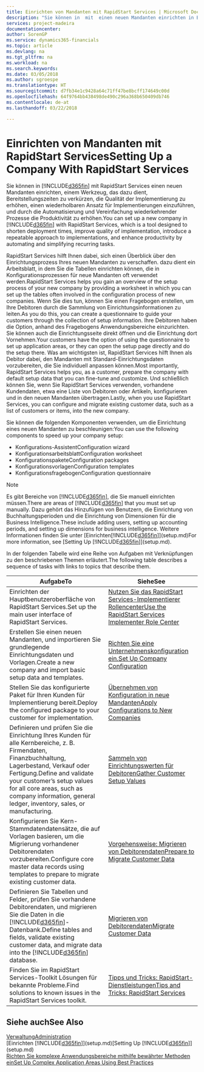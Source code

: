 ```yaml
---
title: Einrichten von Mandanten mit RapidStart Services | Microsoft Docs
description: "Sie können in  mit  einen neuen Mandanten einrichten in Business Central mit RapidStart Services, einem Werkzeug, das dazu dient, Bereitstellungszeiten zu verkürzen, die Qualität der Implementierung zu erhöhen, einen wiederholbaren Ansatz für Implementierungen einzuführen, und durch die Automatisierung und Vereinfachung wiederkehrender Prozesse die Produktivität zu erhöhen."
services: project-madeira
documentationcenter: 
author: SorenGP
ms.service: dynamics365-financials
ms.topic: article
ms.devlang: na
ms.tgt_pltfrm: na
ms.workload: na
ms.search.keywords: 
ms.date: 03/05/2018
ms.author: sgroespe
ms.translationtype: HT
ms.sourcegitcommit: d7fb34e1c9428a64c71ff47be8bcff174649c00d
ms.openlocfilehash: 64f9764bb438498de490c296a368b650409db746
ms.contentlocale: de-at
ms.lasthandoff: 03/22/2018

---
```

# <a name="setting-up-a-company-with-rapidstart-services"></a><span data-ttu-id="babe1-103">Einrichten von Mandanten mit RapidStart Services</span><span class="sxs-lookup"><span data-stu-id="babe1-103">Setting Up a Company With RapidStart Services</span></span>
<span data-ttu-id="babe1-104">Sie können in [!INCLUDE[d365fin](includes/d365fin_md.md)] mit RapidStart Services einen neuen Mandanten einrichten, einem Werkzeug, das dazu dient, Bereitstellungszeiten zu verkürzen, die Qualität der Implementierung zu erhöhen, einen wiederholbaren Ansatz für Implementierungen einzuführen, und durch die Automatisierung und Vereinfachung wiederkehrender Prozesse die Produktivität zu erhöhen.</span><span class="sxs-lookup"><span data-stu-id="babe1-104">You can set up a new company in [!INCLUDE[d365fin](includes/d365fin_md.md)] with RapidStart Services, which is a tool designed to shorten deployment times, improve quality of implementation, introduce a repeatable approach to implementations, and enhance productivity by automating and simplifying recurring tasks.</span></span>  

<span data-ttu-id="babe1-105">RapidStart Services hilft Ihnen dabei, sich einen Überblick über den Einrichtungsprozess Ihres neuen Mandanten zu verschaffen. dazu dient ein Arbeitsblatt, in dem Sie die Tabellen einrichten können, die in Konfigurationsprozessen für neue Mandanten oft verwendet werden.</span><span class="sxs-lookup"><span data-stu-id="babe1-105">RapidStart Services helps you gain an overview of the setup process of your new company by providing a worksheet in which you can set up the tables often involved in the configuration process of new companies.</span></span> <span data-ttu-id="babe1-106">Wenn Sie dies tun, können Sie einen Fragebogen erstellen, um Ihre Debitoren durch die Sammlung von Einrichtungsinformationen zu leiten.</span><span class="sxs-lookup"><span data-stu-id="babe1-106">As you do this, you can create a questionnaire to guide your customers through the collection of setup information.</span></span> <span data-ttu-id="babe1-107">Ihre Debitoren haben die Option, anhand des Fragebogens Anwendungsbereiche einzurichten. Sie können auch die Einrichtungsseite direkt öffnen und die Einrichtung dort Vornehmen.</span><span class="sxs-lookup"><span data-stu-id="babe1-107">Your customers have the option of using the questionnaire to set up application areas, or they can open the setup page directly and do the setup there.</span></span> <span data-ttu-id="babe1-108">Was am wichtigsten ist, RapidStart Services hilft Ihnen als Debitor dabei, den Mandanten mit Standard-Einrichtungsdaten vorzubereiten, die Sie individuell anpassen können.</span><span class="sxs-lookup"><span data-stu-id="babe1-108">Most importantly, RapidStart Services helps you, as a customer, prepare the company with default setup data that you can fine-tune and customize.</span></span> <span data-ttu-id="babe1-109">Und schließlich können Sie, wenn Sie RapidStart Services verwenden, vorhandene Kundendaten, etwa eine Liste von Debitoren oder Artikeln, konfigurieren und in den neuen Mandanten übertragen.</span><span class="sxs-lookup"><span data-stu-id="babe1-109">Lastly, when you use RapidStart Services, you can configure and migrate existing customer data, such as a list of customers or items, into the new company.</span></span>

<span data-ttu-id="babe1-110">Sie können die folgenden Komponenten verwenden, um die Einrichtung eines neuen Mandanten zu beschleunigen:</span><span class="sxs-lookup"><span data-stu-id="babe1-110">You can use the following components to speed up your company setup:</span></span>  

-   <span data-ttu-id="babe1-111">Konfigurations-Assistent</span><span class="sxs-lookup"><span data-stu-id="babe1-111">Configuration wizard</span></span>  
-   <span data-ttu-id="babe1-112">Konfigurationsarbeitsblatt</span><span class="sxs-lookup"><span data-stu-id="babe1-112">Configuration worksheet</span></span>  
-   <span data-ttu-id="babe1-113">Konfigurationspakete</span><span class="sxs-lookup"><span data-stu-id="babe1-113">Configuration packages</span></span>  
-   <span data-ttu-id="babe1-114">Konfigurationsvorlagen</span><span class="sxs-lookup"><span data-stu-id="babe1-114">Configuration templates</span></span>  
-   <span data-ttu-id="babe1-115">Konfigurationsfragebogen</span><span class="sxs-lookup"><span data-stu-id="babe1-115">Configuration questionnaire</span></span>  

> [!Note]  
>  <span data-ttu-id="babe1-116">Es gibt Bereiche von [!INCLUDE[d365fin](includes/d365fin_md.md)], die Sie manuell einrichten müssen.</span><span class="sxs-lookup"><span data-stu-id="babe1-116">There are areas of [!INCLUDE[d365fin](includes/d365fin_md.md)] that you must set up manually.</span></span> <span data-ttu-id="babe1-117">Dazu gehört das Hinzufügen von Benutzern, die Einrichtung von Buchhaltungsperioden und die Einrichtung von Dimensionen für die Business Intelligence.</span><span class="sxs-lookup"><span data-stu-id="babe1-117">These include adding users, setting up accounting periods, and setting up dimensions for business intelligence.</span></span> <span data-ttu-id="babe1-118">Weitere Informationen finden Sie unter [Einrichten[!INCLUDE[d365fin](includes/d365fin_md.md)]](setup.md)</span><span class="sxs-lookup"><span data-stu-id="babe1-118">For more information, see [Setting Up [!INCLUDE[d365fin](includes/d365fin_md.md)]](setup.md).</span></span>

 <span data-ttu-id="babe1-119">In der folgenden Tabelle wird eine Reihe von Aufgaben mit Verknüpfungen zu den beschriebenen Themen erläutert.</span><span class="sxs-lookup"><span data-stu-id="babe1-119">The following table describes a sequence of tasks with links to topics that describe them.</span></span>

|<span data-ttu-id="babe1-120">**Aufgabe**</span><span class="sxs-lookup"><span data-stu-id="babe1-120">**To**</span></span>|<span data-ttu-id="babe1-121">**Siehe**</span><span class="sxs-lookup"><span data-stu-id="babe1-121">**See**</span></span>|  
|------------|-------------|  
|<span data-ttu-id="babe1-122">Einrichten der Hauptbenutzeroberfläche von RapidStart Services.</span><span class="sxs-lookup"><span data-stu-id="babe1-122">Set up the main user interface of RapidStart Services.</span></span>|[<span data-ttu-id="babe1-123">Nutzen Sie das RapidStart Services-Implementierer Rollencenter</span><span class="sxs-lookup"><span data-stu-id="babe1-123">Use the RapidStart Services Implementer Role Center</span></span>](admin-how-to-use-the-rapidstart-services-role-center-to-track-progress.md)|  
|<span data-ttu-id="babe1-124">Erstellen Sie einen neuen Mandanten, und importieren Sie grundlegende Einrichtungsdaten und Vorlagen.</span><span class="sxs-lookup"><span data-stu-id="babe1-124">Create a new company and import basic setup data and templates.</span></span>|[<span data-ttu-id="babe1-125">Richten Sie eine Unternehmenskonfiguration ein.</span><span class="sxs-lookup"><span data-stu-id="babe1-125">Set Up Company Configuration</span></span>](admin-set-up-company-configuration.md)|  
|<span data-ttu-id="babe1-126">Stellen Sie das konfigurierte Paket für Ihren Kunden für Implementierung bereit.</span><span class="sxs-lookup"><span data-stu-id="babe1-126">Deploy the configured package to your customer for implementation.</span></span>|[<span data-ttu-id="babe1-127">Übernehmen von Konfiguration in neue Mandanten</span><span class="sxs-lookup"><span data-stu-id="babe1-127">Apply Configurations to New Companies</span></span>](admin-apply-configuration-to-new-companies.md)|
|<span data-ttu-id="babe1-128">Definieren und prüfen Sie die Einrichtung Ihres Kunden für alle Kernbereiche, z. B. Firmendaten, Finanzbuchhaltung, Lagerbestand, Verkauf oder Fertigung.</span><span class="sxs-lookup"><span data-stu-id="babe1-128">Define and validate your customer’s setup values for all core areas, such as company information, general ledger, inventory, sales, or manufacturing.</span></span>|[<span data-ttu-id="babe1-129">Sammeln von Einrichtungswerten für Debitoren</span><span class="sxs-lookup"><span data-stu-id="babe1-129">Gather Customer Setup Values</span></span>](admin-gather-customer-setup-values.md)|  
|<span data-ttu-id="babe1-130">Konfigurieren Sie Kern-Stammdatendatensätze, die auf Vorlagen basieren, um die Migrierung vorhandener Debitorendaten vorzubereiten.</span><span class="sxs-lookup"><span data-stu-id="babe1-130">Configure core master data records using templates to prepare to migrate existing customer data.</span></span>|[<span data-ttu-id="babe1-131">Vorgehensweise: Migrieren von Debitorendaten</span><span class="sxs-lookup"><span data-stu-id="babe1-131">Prepare to Migrate Customer Data</span></span>](admin-use-templates-to-prepare-customer-data-for-migration.md)|  
|<span data-ttu-id="babe1-132">Definieren Sie Tabellen und Felder, prüfen Sie vorhandene Debitorendaten, und migrieren Sie die Daten in die [!INCLUDE[d365fin](includes/d365fin_md.md)]-Datenbank.</span><span class="sxs-lookup"><span data-stu-id="babe1-132">Define tables and fields, validate existing customer data, and migrate data into the [!INCLUDE[d365fin](includes/d365fin_md.md)] database.</span></span>|[<span data-ttu-id="babe1-133">Migrieren von Debitorendaten</span><span class="sxs-lookup"><span data-stu-id="babe1-133">Migrate Customer Data</span></span>](admin-migrate-customer-data.md)|  
|<span data-ttu-id="babe1-134">Finden Sie im RapidStart Services-Toolkit Lösungen für bekannte Probleme.</span><span class="sxs-lookup"><span data-stu-id="babe1-134">Find solutions to known issues in the RapidStart Services toolkit.</span></span>|[<span data-ttu-id="babe1-135">Tipps und Tricks: RapidStart-Dienstleistungen</span><span class="sxs-lookup"><span data-stu-id="babe1-135">Tips and Tricks: RapidStart Services</span></span>](admin-tips-and-tricks-rapidstart-services.md)|  

## <a name="see-also"></a><span data-ttu-id="babe1-136">Siehe auch</span><span class="sxs-lookup"><span data-stu-id="babe1-136">See Also</span></span>  
[<span data-ttu-id="babe1-137">Verwaltung</span><span class="sxs-lookup"><span data-stu-id="babe1-137">Administration</span></span>](admin-setup-and-administration.md)  
<span data-ttu-id="babe1-138">[Einrichten [!INCLUDE[d365fin](includes/d365fin_md.md)]](setup.md)</span><span class="sxs-lookup"><span data-stu-id="babe1-138">[Setting Up [!INCLUDE[d365fin](includes/d365fin_md.md)]](setup.md)</span></span>  
[<span data-ttu-id="babe1-139">Richten Sie komplexe Anwendungsbereiche mithilfe bewährter Methoden ein</span><span class="sxs-lookup"><span data-stu-id="babe1-139">Set Up Complex Application Areas Using Best Practices</span></span>](set-up-complex-application-areas-using-best-practices.md)   


